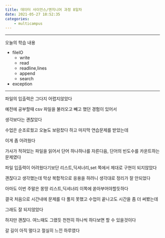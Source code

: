 ```yaml
---
title: 데이터 사이언스/엔지니어 과정 8일차
date: 2021-05-27 18:52:35
categories:
    - multicampus
---
```


___
오늘의 학습 내용
- fileIO
    - write
    - read
    - readline,lines
    - append
    - search
- exception
___
파일의 입출력은 그다지 어렵지않았다  

예전에 공부할때 csv 파일을 불러오고 빼고 했던 경험이 있어서  

생각보다는 괜찮았다  

수업은 순조로웠고 오늘도 보람찼다 하고 마지막 연습문제를 받았는데  

이게 좀 어려웠다  

가사가 적혀있는 파일을 읽어서 단어 하나하나를 자른다음, 단어의 빈도수를 카운트하는 문제였다  

파일 입출력이 어려웠다기보단 리스트,딕셔너리,set 쪽에서 제대로 구현이 되지않았다  

괜찮다고 생각했는데 막상 복합적으로 응용을 하려니 생각대로 정리가 잘 안되었다  

아마도 이번 주말은 몽땅 리스트,딕셔너리 이쪽에 쏟아부어야할듯하다  

결국 처음으로 시간내에 문제를 다 풀지 못했고 수업이 끝나고도 시간을 좀 더 써봤는데  

그래도 잘 되지않았다  

하지만 괜찮다. 여느때도 그랬듯 천천히 하나씩 하다보면 할 수 있을것이다  

갈 길이 아직 멀다고 절실히 느낀 하루였다  
